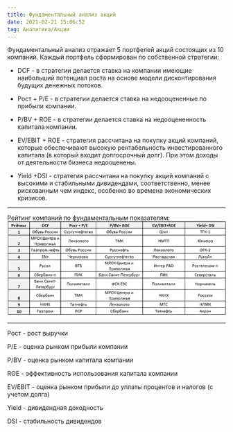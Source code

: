 ```yaml
---
title: Фундаментальный анализ акций
date: 2021-02-21 15:06:52
tag: Аналитика/Акции
---
```


Фундаментальный анализ отражает 5 портфелей акций состоящих из 10 компаний. Каждый портфель сформирован по собственной стратегии:

* DCF - в стратегии делается ставка на компании имеющие наибольший потенциал роста на основе модели дисконтирования будущих денежных потоков.

* Рост + P/E - в стратегии делается ставка на недооцененные по прибыли компании.

* P/BV + ROE - в стратегии делается ставка на недооцененность капитала компании.

* EV/EBIT + ROE - стратегия рассчитана на покупку акций компаний, которые обеспечивают высокую рентабельность инвестированного капитала (в который входит долгосрочный  долг). При этом доходы от деятельности бизнеса недооценены.

* Yield +DSI - стратегия рассчитана на покупку акций компаний с высокими и стабильными дивидендами, соответственно, менее рискованным чем индекс, особенно во времена экономических кризисов.

---

Рейтинг компаний по фундаментальным показателям:
<img src="https://raw.githubusercontent.com/Ragve-hub/scribble/gh-pages/images/fund02_2020.jpg" alt="Фундаментальный анализ">

---
Рост - рост выручки

P/E - оценка рынком прибыли компании

P/BV - оценка рынком капитала компании

ROE - эффективность использования капитала компании

EV/EBIT - оценка рынком прибыли до уплаты процентов и налогов (с учетом долга)

Yield - дивидендная доходность

DSI - стабильность дивидендов

